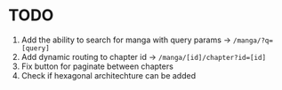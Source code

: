 # TODO

1. Add the ability to search for manga with query params -> `/manga/?q=[query]`
2. Add dynamic routing to chapter id -> `/manga/[id]/chapter?id=[id]`
3. Fix button for paginate between chapters 
4. Check if hexagonal architechture can be added